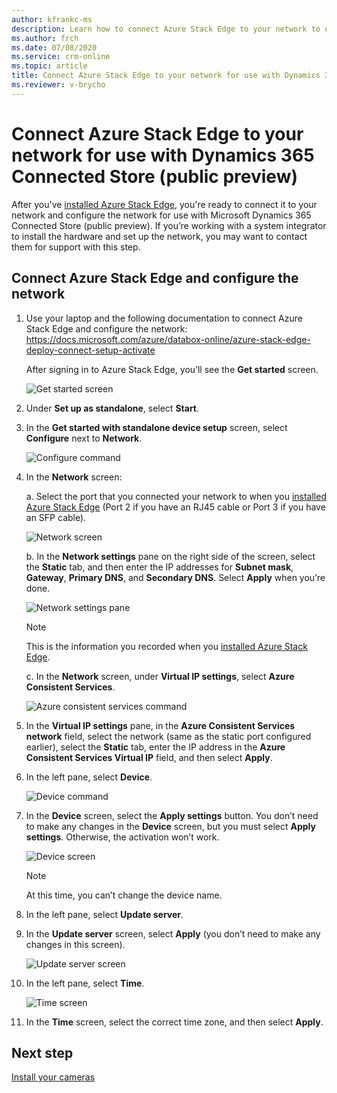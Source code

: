 ```yaml
---
author: kfrankc-ms
description: Learn how to connect Azure Stack Edge to your network to use with Dynamics 365 Connected Store (public preview)
ms.author: frch
ms.date: 07/08/2020
ms.service: crm-online
ms.topic: article
title: Connect Azure Stack Edge to your network for use with Dynamics 365 Connected Store (public preview)
ms.reviewer: v-brycho
---
```


# Connect Azure Stack Edge to your network for use with Dynamics 365 Connected Store (public preview)

After you've [installed Azure Stack Edge](ase-install.md), you're ready to connect it to your network and configure the network for use with Microsoft Dynamics 365 Connected Store (public preview). If you’re working with a system integrator to install the hardware and set up the network, you may want to contact them for support with this step. 

## Connect Azure Stack Edge and configure the network

1. Use your laptop and the following documentation to connect Azure Stack Edge and configure the network: https://docs.microsoft.com/azure/databox-online/azure-stack-edge-deploy-connect-setup-activate

   After signing in to Azure Stack Edge, you’ll see the **Get started** screen.
    
   ![Get started screen](media/ase-get-started.PNG "Get Started screen")
 
2. Under **Set up as standalone**, select **Start**. 

3. In the **Get started with standalone device setup** screen, select **Configure** next to **Network**.

   ![Configure command](media/ase-configure-network.PNG "Configure command")
 
4. In the **Network** screen:

   a. Select the port that you connected your network to when you [installed Azure Stack Edge](ase-install.md) (Port 2 if you have an RJ45 cable or Port 3 if you have an SFP cable).
    
   ![Network screen](media/ase-network.PNG "Network screen")
 
   b. In the **Network settings** pane on the right side of the screen, select the **Static** tab, and then enter the IP addresses for **Subnet mask**, **Gateway**, **Primary DNS**, and **Secondary DNS**. Select **Apply** when you’re done.

   ![Network settings pane](media/ase-network-settings.PNG "Network settings pane")
 
   > [!NOTE]
   > This is the information you recorded when you [installed Azure Stack Edge](ase-install.md). 
    
   c. In the **Network** screen, under **Virtual IP settings**, select **Azure Consistent Services**.

   ![Azure consistent services command](media/ase-azure-consistent-services.PNG "Azure consistent services command")
 
5. In the **Virtual IP settings** pane, in the **Azure Consistent Services network** field, select the network (same as the static port configured earlier), select the **Static** tab, enter the IP address in the **Azure Consistent Services Virtual IP** field, and then select **Apply**.

6. In the left pane, select **Device**.

   ![Device command](media/ase-device-left-nav.PNG "Device command")
 
7. In the **Device** screen, select the **Apply settings** button. You don’t need to make any changes in the **Device** screen, but you must select **Apply settings**. Otherwise, the activation won’t work.

   ![Device screen](media/ase-device.PNG "Device screen")
 
   > [!NOTE]
   > At this time, you can’t change the device name. 

8. In the left pane, select **Update server**.

9. In the **Update server** screen, select **Apply** (you don’t need to make any changes in this screen).

   ![Update server screen](media/ase-update-server.PNG "Update server screen")
 
10. In the left pane, select **Time**.

    ![Time screen](media/ase-select-time-zone.PNG "Time screen")

11. In the **Time** screen, select the correct time zone, and then select **Apply**. 
   
## Next step

[Install your cameras](install-cameras.md)
